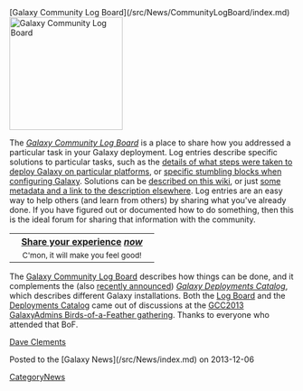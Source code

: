 <div class='newsItemHeader'>[Galaxy Community Log Board](/src/News/CommunityLogBoard/index.md)</div>

<div class='left'><a href='/src/Community/Logs/index.md'><img src="/src/Images/Logos/LogBoardWText200.png" alt="Galaxy Community Log Board" width="200" /></a></div>

The *[Galaxy Community Log Board](/src/Community/Logs/index.md)* is a place to share how you addressed a particular task in your Galaxy deployment.  Log entries describe specific solutions to particular tasks, such as the [details of what steps were taken to deploy Galaxy on particular platforms](/src/Community/Log/2013/URGIVirtualisation/index.md), or [specific stumbling blocks when configuring Galaxy](/src/Community/Log/2013/Example/index.md).  Solutions can be [described on this wiki](/src/Community/Log/2013/Example/index.md), or just [some metadata and a link to the description elsewhere](http://wiki.galaxyproject.org/Community/Log/2013/UsingBioServicesWithGalaxy).  Log entries are an easy way to help others (and learn from others) by sharing what you've already done.  If you have figured out or documented how to do something, then this is the ideal forum for sharing that information with the community.
  
<table>
  <tr>
    <th> &nbsp;&nbsp; <a href='/src/Community/Logs/index.md#add-a-log-page'>Share your experience</a> <em><a href='/src/Community/Logs/index.md#add-a-log-page'>now</a></em> &nbsp;&nbsp; </th>
  </tr>
  <tr>
    <td style=" border: none; text-align: center;"> <span style="font-size: smaller;"> C'mon, it will make you feel good! </span> </td>
  </tr>
</table>


The [Galaxy Community Log Board](/src/Community/Logs/index.md) describes how things can be done, and it complements the (also [recently announced](/src/News/GalaxyDeploymentCatalog/index.md)) *[Galaxy Deployments Catalog](/src/Community/Deployments/index.md)*, which describes different Galaxy installations.  Both the [Log Board](/src/Community/Logs/index.md) and the [Deployments Catalog](/src/Community/Deployments/index.md) came out of discussions at the [GCC2013 GalaxyAdmins Birds-of-a-Feather gathering](/src/Events/GCC2013/BoF/GalaxyAdmins/index.md).  Thanks to everyone who attended that BoF.

[Dave Clements](/src/DaveClements/index.md)

<div class='newsItemFooter'>Posted to the [Galaxy News](/src/News/index.md) on 2013-12-06</div>

[CategoryNews](/src/CategoryNews/index.md)
